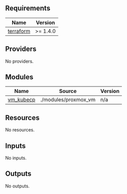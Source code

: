 ## Requirements

| Name | Version |
|------|---------|
| <a name="requirement_terraform"></a> [terraform](#requirement\_terraform) | >= 1.4.0 |

## Providers

No providers.

## Modules

| Name | Source | Version |
|------|--------|---------|
| <a name="module_vm_kubecp"></a> [vm\_kubecp](#module\_vm\_kubecp) | ./modules/proxmox_vm | n/a |

## Resources

No resources.

## Inputs

No inputs.

## Outputs

No outputs.
